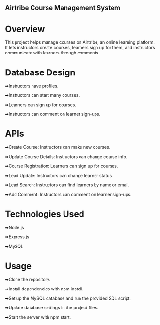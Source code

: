 ## Airtribe Course Management System

# Overview
This project helps manage courses on Airtribe, an online learning platform. It lets instructors create courses, learners sign up for them, and instructors communicate with learners through comments.

# Database Design
➡Instructors have profiles.

➡Instructors can start many courses.

➡Learners can sign up for courses.

➡Instructors can comment on learner sign-ups.


# APIs
➡Create Course: Instructors can make new courses.

➡Update Course Details: Instructors can change course info.

➡Course Registration: Learners can sign up for courses.

➡Lead Update: Instructors can change learner status.

➡Lead Search: Instructors can find learners by name or email.

➡Add Comment: Instructors can comment on learner sign-ups.

# Technologies Used

➡Node.js

➡Express.js

➡MySQL

# Usage
➡Clone the repository.

➡Install dependencies with npm install.

➡Set up the MySQL database and run the provided SQL script.

➡Update database settings in the project files.

➡Start the server with npm start.

